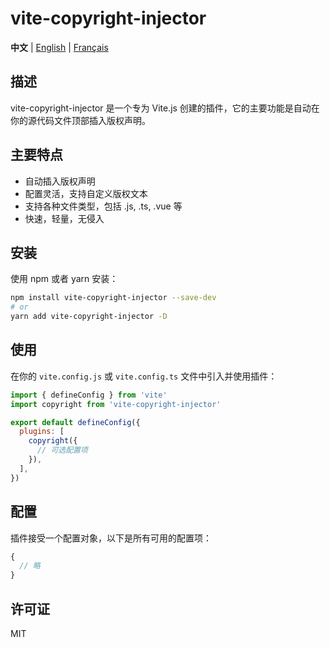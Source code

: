 # vite-copyright-injector
**中文** | [English](./README.md) | [Français](./README.fr_FR.md)

## 描述

vite-copyright-injector 是一个专为 Vite.js 创建的插件，它的主要功能是自动在你的源代码文件顶部插入版权声明。

## 主要特点

- 自动插入版权声明
- 配置灵活，支持自定义版权文本
- 支持各种文件类型，包括 .js, .ts, .vue 等
- 快速，轻量，无侵入

## 安装

使用 npm 或者 yarn 安装：

```bash
npm install vite-copyright-injector --save-dev
# or
yarn add vite-copyright-injector -D
```

## 使用

在你的 `vite.config.js` 或 `vite.config.ts` 文件中引入并使用插件：

```javascript
import { defineConfig } from 'vite'
import copyright from 'vite-copyright-injector'

export default defineConfig({
  plugins: [
    copyright({
      // 可选配置项
    }),
  ],
})
```

## 配置

插件接受一个配置对象，以下是所有可用的配置项：

```javascript
{
  // 略
}
```

## 许可证

MIT
